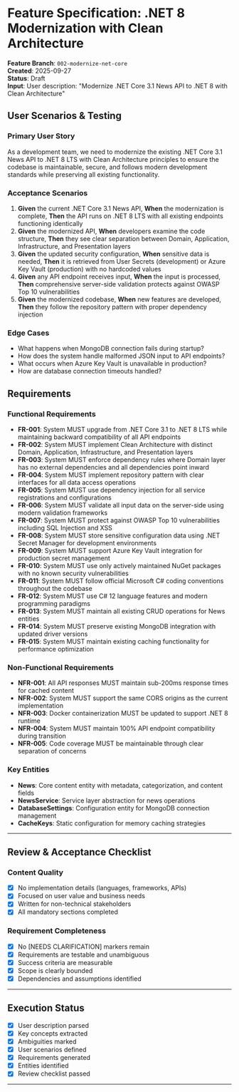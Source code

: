 # Feature Specification: .NET 8 Modernization with Clean Architecture

**Feature Branch**: `002-modernize-net-core`  
**Created**: 2025-09-27  
**Status**: Draft  
**Input**: User description: "Modernize .NET Core 3.1 News API to .NET 8 with Clean Architecture"

## User Scenarios & Testing

### Primary User Story
As a development team, we need to modernize the existing .NET Core 3.1 News API to .NET 8 LTS with Clean Architecture principles to ensure the codebase is maintainable, secure, and follows modern development standards while preserving all existing functionality.

### Acceptance Scenarios
1. **Given** the current .NET Core 3.1 News API, **When** the modernization is complete, **Then** the API runs on .NET 8 LTS with all existing endpoints functioning identically
2. **Given** the modernized API, **When** developers examine the code structure, **Then** they see clear separation between Domain, Application, Infrastructure, and Presentation layers
3. **Given** the updated security configuration, **When** sensitive data is needed, **Then** it is retrieved from User Secrets (development) or Azure Key Vault (production) with no hardcoded values
4. **Given** any API endpoint receives input, **When** the input is processed, **Then** comprehensive server-side validation protects against OWASP Top 10 vulnerabilities
5. **Given** the modernized codebase, **When** new features are developed, **Then** they follow the repository pattern with proper dependency injection

### Edge Cases
- What happens when MongoDB connection fails during startup?
- How does the system handle malformed JSON input to API endpoints?
- What occurs when Azure Key Vault is unavailable in production?
- How are database connection timeouts handled?

## Requirements

### Functional Requirements
- **FR-001**: System MUST upgrade from .NET Core 3.1 to .NET 8 LTS while maintaining backward compatibility of all API endpoints
- **FR-002**: System MUST implement Clean Architecture with distinct Domain, Application, Infrastructure, and Presentation layers
- **FR-003**: System MUST enforce dependency rules where Domain layer has no external dependencies and all dependencies point inward
- **FR-004**: System MUST implement repository pattern with clear interfaces for all data access operations
- **FR-005**: System MUST use dependency injection for all service registrations and configurations
- **FR-006**: System MUST validate all input data on the server-side using modern validation frameworks
- **FR-007**: System MUST protect against OWASP Top 10 vulnerabilities including SQL Injection and XSS
- **FR-008**: System MUST store sensitive configuration data using .NET Secret Manager for development environments
- **FR-009**: System MUST support Azure Key Vault integration for production secret management
- **FR-010**: System MUST use only actively maintained NuGet packages with no known security vulnerabilities
- **FR-011**: System MUST follow official Microsoft C# coding conventions throughout the codebase
- **FR-012**: System MUST use C# 12 language features and modern programming paradigms
- **FR-013**: System MUST maintain all existing CRUD operations for News entities
- **FR-014**: System MUST preserve existing MongoDB integration with updated driver versions
- **FR-015**: System MUST maintain existing caching functionality for performance optimization

### Non-Functional Requirements
- **NFR-001**: All API responses MUST maintain sub-200ms response times for cached content
- **NFR-002**: System MUST support the same CORS origins as the current implementation
- **NFR-003**: Docker containerization MUST be updated to support .NET 8 runtime
- **NFR-004**: System MUST maintain 100% API endpoint compatibility during transition
- **NFR-005**: Code coverage MUST be maintainable through clear separation of concerns

### Key Entities
- **News**: Core content entity with metadata, categorization, and content fields
- **NewsService**: Service layer abstraction for news operations
- **DatabaseSettings**: Configuration entity for MongoDB connection management
- **CacheKeys**: Static configuration for memory caching strategies

---

## Review & Acceptance Checklist

### Content Quality
- [x] No implementation details (languages, frameworks, APIs)
- [x] Focused on user value and business needs
- [x] Written for non-technical stakeholders
- [x] All mandatory sections completed

### Requirement Completeness
- [x] No [NEEDS CLARIFICATION] markers remain
- [x] Requirements are testable and unambiguous  
- [x] Success criteria are measurable
- [x] Scope is clearly bounded
- [x] Dependencies and assumptions identified

---

## Execution Status

- [x] User description parsed
- [x] Key concepts extracted
- [x] Ambiguities marked
- [x] User scenarios defined
- [x] Requirements generated
- [x] Entities identified
- [x] Review checklist passed

---
